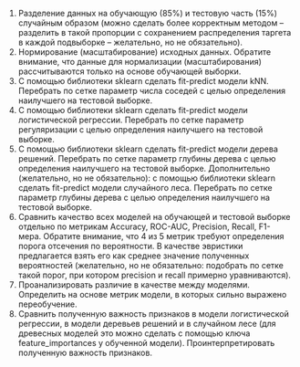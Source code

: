 1. Разделение данных на обучающую (85%) и тестовую часть (15%) случайным
образом (можно сделать более корректным методом – разделить в такой
пропорции с сохранением распределения таргета в каждой подвыборке –
желательно, но не обязательно).
2. Нормирование (масштабирование) исходных данных. Обратите внимание, что
данные для нормализации (масштабирования) рассчитываются только на
основе обучающей выборки.
3. С помощью библиотеки sklearn сделать fit-predict модели kNN. Перебрать по
сетке параметр числа соседей с целью определения наилучшего на тестовой
выборке.
4. С помощью библиотеки sklearn сделать fit-predict модели логистической
регрессии. Перебрать по сетке параметр регуляризации с целью определения
наилучшего на тестовой выборке.
5. С помощью библиотеки sklearn сделать fit-predict модели дерева решений.
Перебрать по сетке параметр глубины дерева с целью определения
наилучшего на тестовой выборке.
Дополнительно (желательно, но не обязательно): с помощью библиотеки
sklearn сделать fit-predict модели случайного леса. Перебрать по сетке
параметр глубины дерева с целью определения наилучшего на тестовой
выборке.
6. Сравнить качество всех моделей на обучающей и тестовой выборке отдельно
по метрикам Accuracy, ROC-AUC, Precision, Recall, F1-мера. Обратите
внимание, что 4 из 5 метрик требуют определения порога отсечения по
вероятности. В качестве эвристики предлагается взять его как среднее
значение полученных вероятностей (желательно, но не обязательно:
подобрать по сетке такой порог, при котором precision и recall примерно
уравниваются).
7. Проанализировать различие в качестве между моделями. Определить на
основе метрик модели, в которых сильно выражено переобучение.
8. Сравнить полученную важность признаков в модели логистической
регрессии, в модели деревьев решений и в случайном лесе (для древесных
моделей это можно сделать с помощью ключа feature_importances у обученной
модели). Проинтерпретировать полученную важность признаков.
